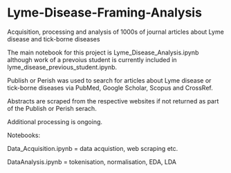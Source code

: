 # Lyme-Disease-Framing-Analysis
 Acquisition, processing and analysis of 1000s of journal articles about Lyme disease and tick-borne diseases

The main notebook for this project is Lyme_Disease_Analysis.ipynb although work of a prevoius student is currently included in lyme_disease_previous_student.ipynb.

Publish or Perish was used to search for articles about Lyme disease or tick-borne diseases via PubMed, Google Scholar, Scopus and CrossRef.

Abstracts are scraped from the respective websites if not returned as part of the Publish or Perish serach.

Additional processing is ongoing.

Notebooks:

Data_Acquisition.ipynb = data acquistion, web scraping etc.

DataAnalysis.ipynb = tokenisation, normalisation, EDA, LDA
